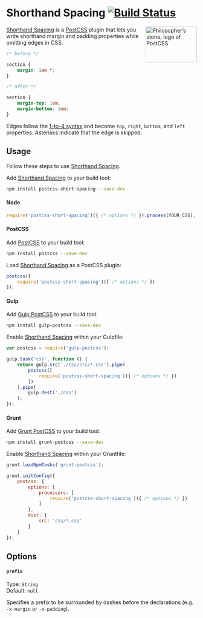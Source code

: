 # Shorthand Spacing [![Build Status][ci-img]][ci]

<img align="right" width="135" height="95" src="http://postcss.github.io/postcss/logo-leftp.png" title="Philosopher’s stone, logo of PostCSS">

[Shorthand Spacing] is a [PostCSS] plugin that lets you write shorthand margin and padding properties while omitting edges in CSS.

```css
/* before */

section {
    margin: 1em *;
}

/* after */

section {
    margin-top: 1em;
    margin-bottom: 1em;
}
```

Edges follow the [1-to-4 syntax] and become `top`, `right`, `bottom`, and `left` properties. Asterisks indicate that the edge is skipped.

## Usage

Follow these steps to use [Shorthand Spacing].

Add [Shorthand Spacing] to your build tool:

```bash
npm install postcss-short-spacing --save-dev
```

#### Node

```js
require('postcss-short-spacing')({ /* options */ }).process(YOUR_CSS);
```

#### PostCSS

Add [PostCSS] to your build tool:

```bash
npm install postcss --save-dev
```

Load [Shorthand Spacing] as a PostCSS plugin:

```js
postcss([
    require('postcss-short-spacing')({ /* options */ })
]);
```

#### Gulp

Add [Gulp PostCSS] to your build tool:

```bash
npm install gulp-postcss --save-dev
```

Enable [Shorthand Spacing] within your Gulpfile:

```js
var postcss = require('gulp-postcss');

gulp.task('css', function () {
    return gulp.src('./css/src/*.css').pipe(
        postcss([
            require('postcss-short-spacing')({ /* options */ })
        ])
    ).pipe(
        gulp.dest('./css')
    );
});
```

#### Grunt

Add [Grunt PostCSS] to your build tool:

```bash
npm install grunt-postcss --save-dev
```

Enable [Shorthand Spacing] within your Gruntfile:

```js
grunt.loadNpmTasks('grunt-postcss');

grunt.initConfig({
    postcss: {
        options: {
            processors: [
                require('postcss-short-spacing')({ /* options */ })
            ]
        },
        dist: {
            src: 'css/*.css'
        }
    }
});
```

## Options

#### `prefix`

Type: `String`  
Default: `null`

Specifies a prefix to be surrounded by dashes before the declarations (e.g. `-x-margin` or `-x-padding`).

[1-to-4 syntax]: https://developer.mozilla.org/en-US/docs/Web/CSS/Shorthand_properties#Tricky_edge_cases
[ci]: https://travis-ci.org/jonathantneal/postcss-short-spacing
[ci-img]: https://travis-ci.org/jonathantneal/postcss-short-spacing.svg
[Gulp PostCSS]: https://github.com/postcss/gulp-postcss
[Grunt PostCSS]: https://github.com/nDmitry/grunt-postcss
[PostCSS]: https://github.com/postcss/postcss
[Shorthand Spacing]: https://github.com/jonathantneal/postcss-short-spacing
